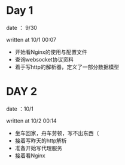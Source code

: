 # Day 1 

date ： 9/30

written at 10/1 00:07

+ 开始看Nginx的使用与配置文件
+ 查询websocket协议资料
+ 着手写http的解析器，定义了一部分数据模型



# DAY 2

date ：10/1

written at 10/2 00:14

+ 坐车回家，舟车劳顿，写不出东西（
+ 接着写昨天的http解析
+ 准备开始写代理服务
+ 接着看Nginx
